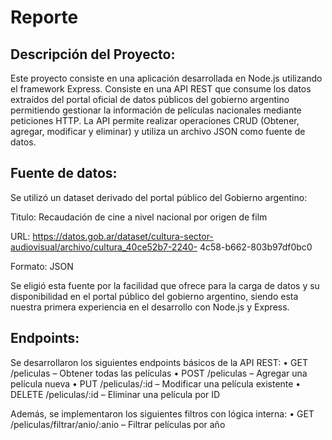 # Reporte

## Descripción del Proyecto:
Este proyecto consiste en una aplicación desarrollada en Node.js utilizando el framework
Express. Consiste en una API REST que consume los datos extraídos del portal oficial de datos
públicos del gobierno argentino permitiendo gestionar la información de películas nacionales
mediante peticiones HTTP. La API permite realizar operaciones CRUD (Obtener, agregar,
modificar y eliminar) y utiliza un archivo JSON como fuente de datos.

## Fuente de datos:
Se utilizó un dataset derivado del portal público del Gobierno argentino:

Titulo: Recaudación de cine a nivel nacional por origen de film

URL: https://datos.gob.ar/dataset/cultura-sector-audiovisual/archivo/cultura_40ce52b7-2240-
4c58-b662-803b97df0bc0

Formato: JSON

Se eligió esta fuente por la facilidad que ofrece para la carga de datos y su disponibilidad en el
portal público del gobierno argentino, siendo esta nuestra primera experiencia en el desarrollo
con Node.js y Express.

## Endpoints:
Se desarrollaron los siguientes endpoints básicos de la API REST:
• GET /peliculas – Obtener todas las películas
• POST /peliculas – Agregar una película nueva
• PUT /peliculas/:id – Modificar una película existente
• DELETE /peliculas/:id – Eliminar una película por ID

Además, se implementaron los siguientes filtros con lógica interna:
• GET /peliculas/filtrar/anio/:anio – Filtrar películas por año
